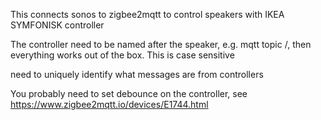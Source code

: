 This connects sonos to zigbee2mqtt to control speakers with IKEA SYMFONISK controller

The controller need to be named after the speaker, e.g. mqtt topic <prefix>/<speaker>, then everything works out of the box.
This is case sensitive

<prefix> need to uniquely identify what messages are from controllers

You probably need to set debounce on the controller, see https://www.zigbee2mqtt.io/devices/E1744.html
